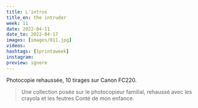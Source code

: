 ```yaml
---
title: L'intrus
title_en: the intruder
week: 11
date: 2022-04-11
date_to: 2022-04-17
images: [images/011.jpg]
videos: 
hashtags: [1printaweek]
instagram: 
preview: ignore
---
```


Photocopie rehaussée, 10 tirages sur Canon FC220.

> Une collection posée sur le photocopieur familial, rehaussé avec les crayola et les feutres Conté de mon enfance.


